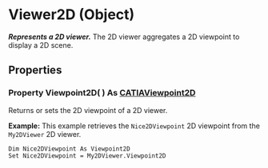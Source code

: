 # Viewer2D (Object)

**_Represents a 2D viewer._**
The 2D viewer aggregates a 2D viewpoint to display a 2D scene.

## Properties

### Property **Viewpoint2D**( ) As [CATIAViewpoint2D](../InfInterfaces/interface_Viewpoint2D_24329.md)

Returns or sets the 2D viewpoint of a 2D viewer.

**Example:**      This example retrieves the `Nice2DViewpoint` 2D viewpoint from the `My2DViewer` 2D viewer.

```VBScript
Dim Nice2DViewpoint As Viewpoint2D
Set Nice2DViewpoint = My2DViewer.Viewpoint2D

```
